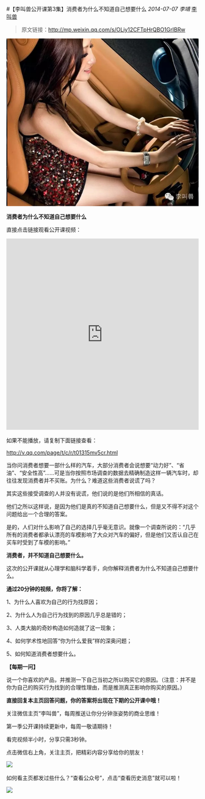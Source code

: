 #【李叫兽公开课第3集】消费者为什么不知道自己想要什么
*2014-07-07* *李靖* [李叫兽](https://mp.weixin.qq.com/s?__biz=MzA5NTMxOTczOA==&mid=200279205&idx=1&sn=51c7bc676a69b10663fe142367412bd3&scene=21&key=ae0c59bce615bdd8b63021f15f698fcad609638a9fe08d166097696a3419501cc507b55e46f89a35bd2a9b6849a44538c0f948a1b53c26bc16ba391f911a7663683492cac8ab14526368e1a8cbd46fb5&ascene=7&uin=MTc4OTM3ODkzOA%3D%3D&devicetype=Windows+7&version=6203005d&pass_ticket=V5w3mkkLQcmNI8VtqJK0C1erJipHSMkFDXxkSrQt9dQbXsQ8haTP3Q1NJmbFLNhV&winzoom=1##)

> 原文链接：http://mp.weixin.qq.com/s/OLiy12CFTpHrQBO1GrIBRw


![](./_image/2017-02-12-23-57-18.jpg)


**消费者为什么不知道自己想要什么**

直接点击链接观看公开课视频：

<iframe allowfullscreen="" frameborder="0" height="501" src="https://v.qq.com/iframe/player.html?vid=t01315mv5cr&amp;width=668&amp;height=501&amp;auto=0&amp;encryptVer=6.0&amp;platform=61001&amp;cKey=Nop9FIot1nVliHxoV5fHhM/y0ycHPli+4arSKVNlJ/k6+0O4sAAzW1zpJBHrxrkC" style="margin: 0px; padding: 0px; max-width: 100%; box-sizing: border-box !important; word-wrap: break-word !important; z-index: 1; width: 668px !important; height: 501px !important;" width="668"></iframe>

如果不能播放，请复制下面链接查看：

http://v.qq.com/page/t/c/r/t01315mv5cr.html

当你问消费者想要一部什么样的汽车，大部分消费者会说想要“动力好”、“省油”、“安全性高”……可是当你按照市场调查的数据去精确制造这样一辆汽车时，却往往发现消费者并不买账。为什么？难道这些消费者说谎了吗？

其实这些接受调查的人并没有说谎，他们说的是他们所相信的真话。

他们之所以这样说，是因为他们是真的不知道自己想要什么，但是又不得不对这个问题给出一个合理的答案。

是的，人们对什么影响了自己的选择几乎毫无意识。就像一个调查所说的：“几乎所有的消费者都承认漂亮的车模影响了大众对汽车的偏好，但是他们又否认自己在买车时受到了车模的影响。”

**消费者，并不知道自己想要什么。**

这次的公开课就从心理学和脑科学着手，向你解释消费者为什么不知道自己想要什么。

**通过20分钟的视频，你将了解：**

1、为什么人喜欢为自己的行为找原因；

2、为什么人为自己行为找到的原因几乎总是错的；

3、人类大脑的奇妙构造如何造就了这一现象；

4、如何学术性地回答“你为什么爱我”样的深奥问题；

5、如何知道消费者想要什么。

**【每期一问】**

说一个你喜欢的产品，并推测一下自己当初之所以购买它的原因。（注意：并不是你为自己的购买行为找到的合理性理由，而是推测真正影响你购买的原因。）

**直接回复本主页回答问题，你的答案将出现在下期的公开课中哦！**

关注微信主页“李叫兽”，每周推送让你分分钟涨姿势的商业思维！

第一季公开课持续更新中，每周一敬请期待！

看完视频半小时，分享只需3秒钟。

点击微信右上角，关注主页，把精彩内容分享给你的朋友！

![](http://mmbiz.qpic.cn/mmbiz/As7mscS0UOCQDKYibSsUjMEXPWjjb1DV6eYsZhSVmJSFAMDLBOGIfqy8b2Qmguiby9goAEO9Rd8kZhToHfLcF0Tw/0)

如何看主页都发过些什么？“查看公众号”，点击“查看历史消息”就可以啦！

![](http://mmbiz.qpic.cn/mmbiz/As7mscS0UOCQDKYibSsUjMEXPWjjb1DV62v6nmswSo8I5IPGedQb0CCprl5lNwHvvIVqIRDXibnHQPciaNxXj6yQQ/0)